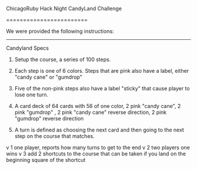 ChicagoRuby Hack Night CandyLand Challenge

========================

We were provided the following instructions:

------------------------

Candyland Specs

1. Setup the course, a series of 100 steps.

2. Each step is one of 6 colors.   Steps that are pink also have a label, either  "candy cane" or "gumdrop"

3. Five of the non-pink steps also have a label "sticky" that cause player to lose one turn.

4. A card deck of 64 cards with 56 of one color, 2 pink "candy cane", 2 pink "gumdrop" , 2 pink "candy cane" reverse direction, 2 pink "gumdrop" reverse direction 

5. A turn is defined as choosing the next card and then going to the next step on the course that matches.  

v 1 one player, reports how many turns to get to the end 
v 2 two players one wins 
v 3 add 2 shortcuts to the course that can be taken if you land on the beginning square of the shortcut
